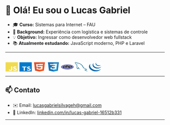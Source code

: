 # 👋 Olá! Eu sou o Lucas Gabriel

- 🎓 **Curso:** Sistemas para Internet – FAU  
- 🚛 **Background:** Experiência com logística e sistemas de controle  
- 💡 **Objetivo:** Ingressar como desenvolvedor web fullstack  
- 📚 **Atualmente estudando:** JavaScript moderno, PHP e Laravel  

---

<div style="display: inline_block"><br>
  <img align="center" alt="Lucas-JS" height="30" width="40" src="https://raw.githubusercontent.com/devicons/devicon/master/icons/javascript/javascript-plain.svg">
  <img align="center" alt="Lucas-TS" height="30" width="40" src="https://raw.githubusercontent.com/devicons/devicon/master/icons/typescript/typescript-plain.svg">
  <img align="center" alt="Lucas-HTML" height="30" width="40" src="https://raw.githubusercontent.com/devicons/devicon/master/icons/html5/html5-original.svg">
  <img align="center" alt="Lucas-CSS" height="30" width="40" src="https://raw.githubusercontent.com/devicons/devicon/master/icons/css3/css3-original.svg">
  <img align="center" alt="Lucas-PHP" height="30" width="40" src="https://raw.githubusercontent.com/devicons/devicon/master/icons/php/php-original.svg">
  <img align="center" alt="Lucas-MySQL" height="30" width="40" src="https://raw.githubusercontent.com/devicons/devicon/master/icons/mysql/mysql-original.svg">
  <img align="center" alt="Lucas-jQuery" height="30" width="40" src="https://raw.githubusercontent.com/devicons/devicon/master/icons/jquery/jquery-original.svg">
</div>

---

## 📫 Contato

- ✉️ Email: [lucasgabrielsilvageh@gmail.com](mailto:lucasgabrielsilvageh@gmail.com)  
- 💼 LinkedIn: [linkedin.com/in/lucas-gabriel-16512b331](https://www.linkedin.com/in/lucas-gabriel-16512b331)

---
